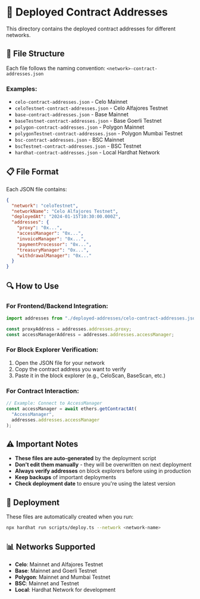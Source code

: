 # 📍 Deployed Contract Addresses

This directory contains the deployed contract addresses for different networks.

## 📁 File Structure

Each file follows the naming convention: `<network>-contract-addresses.json`

### Examples:

- `celo-contract-addresses.json` - Celo Mainnet
- `celoTestnet-contract-addresses.json` - Celo Alfajores Testnet
- `base-contract-addresses.json` - Base Mainnet
- `baseTestnet-contract-addresses.json` - Base Goerli Testnet
- `polygon-contract-addresses.json` - Polygon Mainnet
- `polygonTestnet-contract-addresses.json` - Polygon Mumbai Testnet
- `bsc-contract-addresses.json` - BSC Mainnet
- `bscTestnet-contract-addresses.json` - BSC Testnet
- `hardhat-contract-addresses.json` - Local Hardhat Network

## 📋 File Format

Each JSON file contains:

```json
{
  "network": "celoTestnet",
  "networkName": "Celo Alfajores Testnet",
  "deployedAt": "2024-01-15T10:30:00.000Z",
  "addresses": {
    "proxy": "0x...",
    "accessManager": "0x...",
    "invoiceManager": "0x...",
    "paymentProcessor": "0x...",
    "treasuryManager": "0x...",
    "withdrawalManager": "0x..."
  }
}
```

## 🔍 How to Use

### For Frontend/Backend Integration:

```javascript
import addresses from "./deployed-addresses/celo-contract-addresses.json";

const proxyAddress = addresses.addresses.proxy;
const accessManagerAddress = addresses.addresses.accessManager;
```

### For Block Explorer Verification:

1. Open the JSON file for your network
2. Copy the contract address you want to verify
3. Paste it in the block explorer (e.g., CeloScan, BaseScan, etc.)

### For Contract Interaction:

```javascript
// Example: Connect to AccessManager
const accessManager = await ethers.getContractAt(
  "AccessManager",
  addresses.addresses.accessManager
);
```

## ⚠️ Important Notes

- **These files are auto-generated** by the deployment script
- **Don't edit them manually** - they will be overwritten on next deployment
- **Always verify addresses** on block explorers before using in production
- **Keep backups** of important deployments
- **Check deployment date** to ensure you're using the latest version

## 🚀 Deployment

These files are automatically created when you run:

```bash
npx hardhat run scripts/deploy.ts --network <network-name>
```

## 📊 Networks Supported

- **Celo**: Mainnet and Alfajores Testnet
- **Base**: Mainnet and Goerli Testnet
- **Polygon**: Mainnet and Mumbai Testnet
- **BSC**: Mainnet and Testnet
- **Local**: Hardhat Network for development
